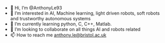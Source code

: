 - 👋 Hi, I’m @AnthonyLe93
- 👀 I’m interested in AI, Machine learning, light driven robots, soft robots and trustworthy autonomous systems
- 🌱 I’m currently learning python, C, C++, Matlab.
- 💞️ I’m looking to collaborate on all things AI and robots related
- 📫 How to reach me anthony.le@bristol.ac.uk

<!---
AnthonyLe93/AnthonyLe93 is a ✨ special ✨ repository because its `README.md` (this file) appears on your GitHub profile.
You can click the Preview link to take a look at your changes.
--->
